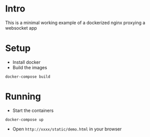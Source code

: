 # Intro
This is a minimal working example of a dockerized nginx proxying a websocket app


# Setup
- Install docker
- Build the images

```
docker-compose build
```

# Running
- Start the containers

```
docker-compose up
```

- Open `http://xxxx/static/demo.html` in your browser

